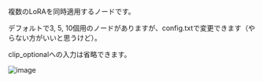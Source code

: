 複数のLoRAを同時適用するノードです。

デフォルトで3, 5, 10個用のノードがありますが、config.txtで変更できます（やらない方がいいと思うけど）。

clip_optionalへの入力は省略できます。

![image](https://github.com/laksjdjf/cgem156-ComfyUI/assets/22386664/789761df-0127-4df7-82ae-565c72d0cd7d)
